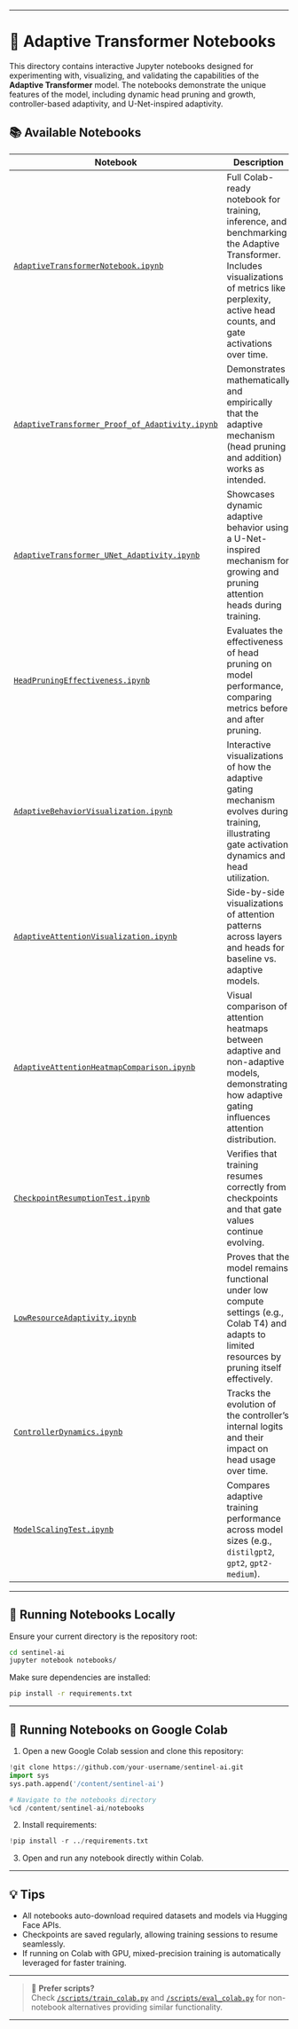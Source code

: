
---

# 🧪 Adaptive Transformer Notebooks

This directory contains interactive Jupyter notebooks designed for experimenting with, visualizing, and validating the capabilities of the **Adaptive Transformer** model. The notebooks demonstrate the unique features of the model, including dynamic head pruning and growth, controller-based adaptivity, and U-Net-inspired adaptivity.


## 📚 Available Notebooks

| Notebook | Description |
| -------- | ----------- |
| [`AdaptiveTransformerNotebook.ipynb`](./AdaptiveTransformerNotebook.ipynb) | Full Colab-ready notebook for training, inference, and benchmarking the Adaptive Transformer. Includes visualizations of metrics like perplexity, active head counts, and gate activations over time. |
| [`AdaptiveTransformer_Proof_of_Adaptivity.ipynb`](./AdaptiveTransformer_Proof_of_Adaptivity.ipynb) | Demonstrates mathematically and empirically that the adaptive mechanism (head pruning and addition) works as intended. |
| [`AdaptiveTransformer_UNet_Adaptivity.ipynb`](./AdaptiveTransformer_UNet_Adaptivity.ipynb) | Showcases dynamic adaptive behavior using a U-Net-inspired mechanism for growing and pruning attention heads during training. |
| [`HeadPruningEffectiveness.ipynb`](./HeadPruningEffectiveness.ipynb) | Evaluates the effectiveness of head pruning on model performance, comparing metrics before and after pruning. |
| [`AdaptiveBehaviorVisualization.ipynb`](./AdaptiveBehaviorVisualization.ipynb) | Interactive visualizations of how the adaptive gating mechanism evolves during training, illustrating gate activation dynamics and head utilization. |
| [`AdaptiveAttentionVisualization.ipynb`](./AdaptiveAttentionVisualization.ipynb) | Side-by-side visualizations of attention patterns across layers and heads for baseline vs. adaptive models. |
| [`AdaptiveAttentionHeatmapComparison.ipynb`](./AdaptiveAttentionHeatmapComparison.ipynb) | Visual comparison of attention heatmaps between adaptive and non-adaptive models, demonstrating how adaptive gating influences attention distribution. |
| [`CheckpointResumptionTest.ipynb`](./CheckpointResumptionTest.ipynb) | Verifies that training resumes correctly from checkpoints and that gate values continue evolving. |
| [`LowResourceAdaptivity.ipynb`](./LowResourceAdaptivity.ipynb) | Proves that the model remains functional under low compute settings (e.g., Colab T4) and adapts to limited resources by pruning itself effectively. |
| [`ControllerDynamics.ipynb`](./ControllerDynamics.ipynb) | Tracks the evolution of the controller’s internal logits and their impact on head usage over time. |
| [`ModelScalingTest.ipynb`](./ModelScalingTest.ipynb) | Compares adaptive training performance across model sizes (e.g., `distilgpt2`, `gpt2`, `gpt2-medium`). |

---

## 🔧 Running Notebooks Locally

Ensure your current directory is the repository root:

```bash
cd sentinel-ai
jupyter notebook notebooks/
```

Make sure dependencies are installed:

```bash
pip install -r requirements.txt
```

---

## 🚀 Running Notebooks on Google Colab

1. Open a new Google Colab session and clone this repository:

```python
!git clone https://github.com/your-username/sentinel-ai.git
import sys
sys.path.append('/content/sentinel-ai')

# Navigate to the notebooks directory
%cd /content/sentinel-ai/notebooks
```

2. Install requirements:

```python
!pip install -r ../requirements.txt
```

3. Open and run any notebook directly within Colab.

---

## 💡 Tips

- All notebooks auto-download required datasets and models via Hugging Face APIs.
- Checkpoints are saved regularly, allowing training sessions to resume seamlessly.
- If running on Colab with GPU, mixed-precision training is automatically leveraged for faster training.

---

> 📁 **Prefer scripts?**  
> Check [`/scripts/train_colab.py`](../scripts/train_colab.py) and [`/scripts/eval_colab.py`](../scripts/eval_colab.py) for non-notebook alternatives providing similar functionality.

---